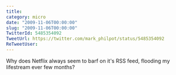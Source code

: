 ```yaml
---
title: 
category: micro
date: "2009-11-06T00:00:00"
slug: "2009-11-06T00:00:00"
TwitterId: 5485354092
TweetUrl: https://twitter.com/mark_philpot/status/5485354092
ReTweetUser: 
---
```


Why does Netflix always seem to barf on it's RSS feed, flooding my lifestream ever few months?